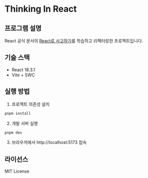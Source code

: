 # Thinking In React

## 프로그램 설명

React 공식 문서의 [React로 사고하기](https://ko.react.dev/learn/thinking-in-react)를 학습하고 리팩터링한 프로젝트입니다.

## 기술 스택

- React 18.3.1
- Vite + SWC

## 실행 방법

1. 프로젝트 의존성 설치

```bash
pnpm install
```

2. 개발 서버 실행

```bash
pnpm dev
```

3. 브라우저에서 http://localhost:5173 접속

## 라이선스

MIT License
